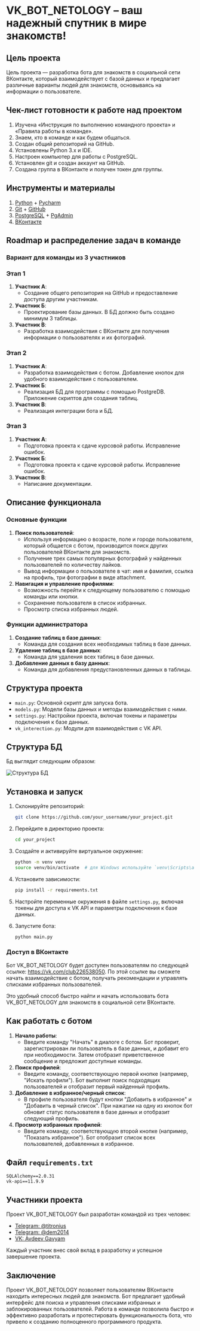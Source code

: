 # VK_BOT_NETOLOGY – ваш надежный спутник в мире знакомств!

## Цель проекта

Цель проекта — разработка бота для знакомств в социальной сети ВКонтакте, который взаимодействует с базой данных и предлагает различные варианты людей для знакомств, основываясь на информации о пользователе.

## Чек-лист готовности к работе над проектом

1. Изучена «Инструкция по выполнению командного проекта» и «Правила работы в команде».
2. Знаем, кто в команде и как будем общаться.
3. Создан общий репозиторий на GitHub.
4. Установлены Python 3.x и IDE.
5. Настроен компьютер для работы с PostgreSQL.
6. Установлен git и создан аккаунт на GitHub.
7. Создана группа в ВКонтакте и получен токен для группы.

## Инструменты и материалы

1. [Python](https://www.python.org/) + [Pycharm](https://www.jetbrains.com/ru-ru/pycharm/download)
2. [Git](https://git-scm.com/) + [GitHub](https://github.com/)
3. [PostgreSQL](https://www.postgresql.org/) + [PgAdmin](https://www.pgadmin.org/)
4. [ВКонтакте](https://vk.com/)

## Roadmap и распределение задач в команде

### Вариант для команды из 3 участников

### Этап 1

1. **Участник А**:
    - Создание общего репозитория на GitHub и предоставление доступа другим участникам.
2. **Участник Б**:
    - Проектирование базы данных. В БД должно быть создано минимум 3 таблицы.
3. **Участник В**:
    - Разработка взаимодействия с ВКонтакте для получения информации о пользователях и их фотографий.

### Этап 2

1. **Участник А**:
    - Разработка взаимодействия с ботом. Добавление кнопок для удобного взаимодействия с пользователем.
2. **Участник Б**:
    - Реализация БД для программы с помощью PostgreDB. Приложение скриптов для создания таблиц.
3. **Участник В**:
    - Реализация интеграции бота и БД.

### Этап 3

1. **Участник А**:
    - Подготовка проекта к сдаче курсовой работы. Исправление ошибок.
2. **Участник Б**:
    - Подготовка проекта к сдаче курсовой работы. Исправление ошибок.
3. **Участник В**:
    - Написание документации.

## Описание функционала

### Основные функции

1. **Поиск пользователей**:
    - Используя информацию о возрасте, поле и городе пользователя, который общается с ботом, производится поиск других пользователей ВКонтакте для знакомств.
    - Получение трех самых популярных фотографий у найденных пользователей по количеству лайков.
    - Вывод информации о пользователе в чат: имя и фамилия, ссылка на профиль, три фотографии в виде attachment.
2. **Навигация и управление профилями**:
    - Возможность перейти к следующему пользователю с помощью команды или кнопки.
    - Сохранение пользователя в список избранных.
    - Просмотр списка избранных людей.

### Функции администратора

1. **Создание таблиц в базе данных**:
    - Команда для создания всех необходимых таблиц в базе данных.
2. **Удаление таблиц в базе данных**:
    - Команда для удаления всех таблиц в базе данных.
3. **Добавление данных в базу данных**:
    - Команда для добавления предустановленных данных в таблицы.

## Структура проекта

- `main.py`: Основной скрипт для запуска бота.
- `models.py`: Модели базы данных и методы взаимодействия с ними.
- `settings.py`: Настройки проекта, включая токены и параметры подключения к базе данных.
- `vk_interection.py`: Модули для взаимодействия с VK API.

## Структура БД
Бд выглядит следующим образом:

![Структура БД](db_diagram.jpg "БД vk_bot_netology")

## Установка и запуск

1. Склонируйте репозиторий:
    
    ```bash
    git clone https://github.com/your_username/your_project.git
    ```
    
2. Перейдите в директорию проекта:
    
    ```bash
    cd your_project
    ```
    
3. Создайте и активируйте виртуальное окружение:
    
    ```bash
    python -m venv venv
    source venv/bin/activate  # для Windows используйте `venv\Scripts\activate`
    ```
    
4. Установите зависимости:
    
    ```bash
    pip install -r requirements.txt
    ```
    
5. Настройте переменные окружения в файле `settings.py`, включая токены для доступа к VK API и параметры подключения к базе данных.
6. Запустите бота:
    
    ```bash
    python main.py
    ```
    

### Доступ в ВКонтакте

Бот VK_BOT_NETOLOGY будет доступен пользователям по следующей ссылке: https://vk.com/club226538050. По этой ссылке вы сможете начать взаимодействие с ботом, получать рекомендации и управлять списками избранных пользователей.

Это удобный способ быстро найти и начать использовать бота VK_BOT_NETOLOGY для знакомств в социальной сети ВКонтакте.

## Как работать с ботом

1. **Начало работы**:
    - Введите команду "Начать" в диалоге с ботом. Бот проверит, зарегистрирован ли пользователь в базе данных, и добавит его при необходимости. Затем отобразит приветственное сообщение и предложит доступные команды.
2. **Поиск профилей**:
    - Введите команду, соответствующую первой кнопке (например, "Искать профили"). Бот выполнит поиск подходящих пользователей и отобразит первый найденный профиль.
3. **Добавление в избранное/черный список**:
    - В профиле пользователя будут кнопки "Добавить в избранное" и "Добавить в черный список". При нажатии на одну из кнопок бот обновит статус пользователя в базе данных и отобразит следующий профиль.
4. **Просмотр избранных профилей**:
    - Введите команду, соответствующую второй кнопке (например, "Показать избранное"). Бот отобразит список всех пользователей, добавленных в избранное.

## Файл `requirements.txt`

```
SQLAlchemy==2.0.31
vk-api==11.9.9
```

## Участники проекта

Проект VK_BOT_NETOLOGY был разработан командой из трех человек:

- [Telegram: @titronius](https://t.me/titronius)
- [Telegram: @dem2014](https://t.me/dem2014)
- [VK: Avdeev Gavyam](https://vk.com/avdeev.gavyam)

Каждый участник внес свой вклад в разработку и успешное завершение проекта.

## Заключение

Проект VK_BOT_NETOLOGY позволяет пользователям ВКонтакте находить интересных людей для знакомств. Бот предлагает удобный интерфейс для поиска и управления списками избранных и заблокированных пользователей. Работа в команде позволила быстро и эффективно разработать и протестировать функциональность бота, что привело к созданию полноценного программного продукта.
